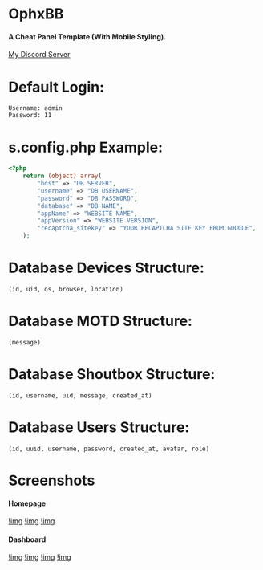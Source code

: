 # OphxBB
#### A Cheat Panel Template  (With Mobile Styling).
[My Discord Server](https://discord.gg/3DRqNct4vM)

# Default Login:
```
Username: admin
Password: 11
```

# s.config.php Example:
```php
<?php
    return (object) array(
        "host" => "DB SERVER",
        "username" => "DB USERNAME",
        "password" => "DB PASSWORD",
        "database" => "DB NAME",
        "appName" => "WEBSITE NAME",
        "appVersion" => "WEBSITE VERSION",
        "recaptcha_sitekey" => "YOUR RECAPTCHA SITE KEY FROM GOOGLE",
    );
```

# Database Devices Structure:
```
(id, uid, os, browser, location)
```

# Database MOTD Structure:
```
(message)
```

# Database Shoutbox Structure:
```
(id, username, uid, message, created_at)
```

# Database Users Structure:
```
(id, uuid, username, password, created_at, avatar, role)
```

# Screenshots
#### Homepage
[!img](https://cdn.upload.systems/uploads/zHkWdSgJ.png)
[!img](https://cdn.upload.systems/uploads/HSKnvbOk.png)
[!img](https://cdn.upload.systems/uploads/EUSl8nbv.png)

#### Dashboard
[!img](https://cdn.upload.systems/uploads/4D6w1HdA.png)
[!img](https://cdn.upload.systems/uploads/XEFOztlS.png)
[!img](https://cdn.upload.systems/uploads/kwzdAqPX.png)
[!img](https://cdn.upload.systems/uploads/acdt5IYF.png)
